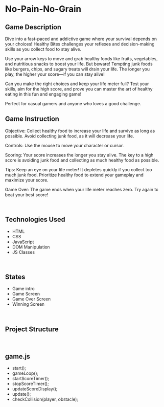 # No-Pain-No-Grain

## Game Description

Dive into a fast-paced and addictive game where your survival depends on your choices! Healthy Bites challenges your reflexes and decision-making skills as you collect food to stay alive.

Use your arrow keys to move and grab healthy foods like fruits, vegetables, and nutritious snacks to boost your life. But beware! Tempting junk foods like burgers, chips, and sugary treats will drain your life. The longer you play, the higher your score—if you can stay alive!

Can you make the right choices and keep your life meter full? Test your skills, aim for the high score, and prove you can master the art of healthy eating in this fun and engaging game!

Perfect for casual gamers and anyone who loves a good challenge.
<br>

## Game Instruction

Objective:
Collect healthy food to increase your life and survive as long as possible.
Avoid collecting junk food, as it will decrease your life.

Controls:
Use the mouse to move your character or cursor.

Scoring:
Your score increases the longer you stay alive.
The key to a high score is avoiding junk food and collecting as much healthy food as possible.

Tips:
Keep an eye on your life meter! It depletes quickly if you collect too much junk food.
Prioritize healthy food to extend your gameplay and maximize your score.

Game Over:
The game ends when your life meter reaches zero. Try again to beat your best score!

<br>

## Technologies Used
- HTML
- CSS
- JavaScript
- DOM Manipulation
- JS Classes

<br>

## States 
- Game intro
- Game Screen
- Game Over Screen 
- Winning Screen

<br>

## Project Structure
<br>

## game.js
- start();
- gameLoop();
- startScoreTimer();
- stopScoreTimer();
- updateScoreDisplay();
- update();
- checkCollision(player, obstacle);
